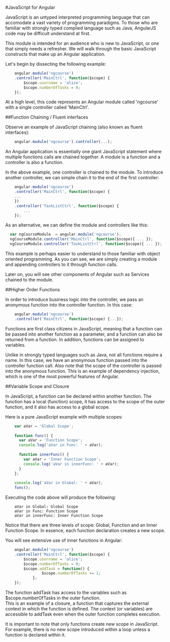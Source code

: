 #JavaScript for Angular

JavaScript is an untyped interpreted programming language that can accomodate a vast variety of 
programming paradigms.  To those who are familiar with strongly typed complied language such as
Java, AngularJS code may be difficult understand at first.

This module is intended for an audience who is new to JavaScript, or one that simply needs a 
refresher.  We will walk through the basic JavaScript constructs that make up an Angular application.

Let's begin by dissecting the following example:

```javascript
	angular.module('ngcourse')
 	.controller('MainCtrl', function($scope) {
   		$scope.username = 'alice';
   		$scope.numberOfTasks = 0;
 	});
```

At a high level, this code represents an Angular module called 'ngcourse' with a single controller
called 'MainCtrl'.

##Function Chaining / Fluent interfaces

Observe an example of JavaScript chaining (also known as fluent interfaces):

```javascript
	angular.module('ngcourse').controller(...);
```

An Angular application is essentially one giant JavaScript statement where multiple functions calls
are chained together.  A module is a function and a controller is also a function.

In the above example, one controller is chained to the module.  To introduce another controller, 
we can simple chain it to the end of the first controller:

```javascript
	angular.module('ngcourse')
 	.controller('MainCtrl', function($scope) {
   	...
 	})
 	.controller('TaskListCtrl', function($scope) {
 		...
 	});
```

As an alternative, we can define the module and controllers like this:

```javascript
  var ngCourseModule  = angular.module('ngcourse');
  ngCourseModule.controller('MainCtrl', function($scope){ ... });
  ngCourseModule.controller('TaskListCtrl', function($scope){ ... });
```

This example is perhaps easier to understand to those familiar with object oriented programming.  As you 
can see, we are simply creating a module and appending controllers to it through function calls.

Later on, you will see other components of Angular such as Services chained to the module.

##Higher Order Functions

In order to introduce business logic into the controller, we pass an anonymous function into the
controller function.  In this case:

```javascript
	angular.module('ngcourse')
 	.controller('MainCtrl', function($scope) {...});
```
Functions are first class citizens in JavaScript, meaning that a function can be passed into another
function as a parameter, and a function can also be returned from a function.  In addition, functions
can be assigned to variables.

Unlike in strongly typed languages such as Java, not all functions require a name.  In this case, we have
an anonymous function passed into the controller function call.  Also note that the scope of the controller 
is passed into the anonymous function. This is an example of dependency injection, which is one of the most 
powerful features of Angular.

##Variable Scope and Closure

In JavaScript, a function can be declared within another function.  The function has a local (function)
scope, it has access to the scope of the outer function, and it also has access to a global scope.

Here is a pure JavaScript example with multiple scopes:

```javascript
	var aVar = 'Global Scope';
	
	function func() {
	  var aVar = 'Function Scope'; 
	  console.log('aVar in Func: ' + aVar); 
	
	  function innerFunc() {
	    var aVar = 'Inner Function Scope';
	    console.log('aVar in innerFunc: ' + aVar); 
	  }
	};
	
	console.log('aVar in Global: ' + aVar);
	func();
```
Executing the code above will produce the following:

```
	aVar in Global: Global Scope
	aVar in Func: Function Scope
	aVar in innerFunc: Inner Function Scope
```

Notice that there are three levels of scope: Global, Function and an Inner Function Scope.  In essence,
each function declaration creates a new scope.

You will see extensive use of inner functions in Angular:

```javascript
	angular.module('ngcourse')
 	.controller('MainCtrl', function($scope) {
   		$scope.username = 'alice';
   		$scope.numberOfTasks = 0;
   		$scope.addTask = function() {
      			$scope.numberOfTasks += 1;
    		};
 	});
```
The function addTask has access to the variables such as $scope.numberOfTasks in the outer function.  
This is an example of a closure, a function that captures the external context in which the function
is defined.  The context (or variables) are accessible to addTask even when the outer function completes
execution.  

It is important to note that only functions create new scope in JavaScript.  For example, there 
is no new scope introduced within a loop unless a function is declared within it.





